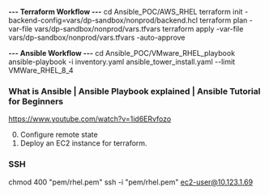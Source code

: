**--- Terraform Workflow ---**
cd Ansible_POC/AWS_RHEL
terraform init -backend-config=vars/dp-sandbox/nonprod/backend.hcl
terraform plan -var-file vars/dp-sandbox/nonprod/vars.tfvars
terraform apply -var-file vars/dp-sandbox/nonprod/vars.tfvars -auto-approve

**--- Ansible Workflow ---**
cd Ansible_POC/VMware_RHEL_playbook
ansible-playbook -i inventory.yaml ansible_tower_install.yaml --limit VMWare_RHEL_8_4



### What is Ansible | Ansible Playbook explained | Ansible Tutorial for Beginners
https://www.youtube.com/watch?v=1id6ERvfozo

0. Configure remote state
1. Deploy an EC2 instance for terraform.


### SSH
chmod 400 "pem/rhel.pem"
ssh -i "pem/rhel.pem" ec2-user@10.123.1.69